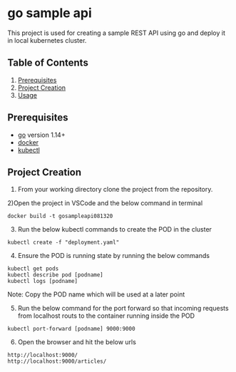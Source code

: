 # go sample api

This project is used for creating a sample REST API using go and deploy it in local kubernetes cluster.

## Table of Contents
1. [Prerequisites](#prereq)
1. [Project Creation](#creation)
1. [Usage](#usage)

<a name="prereq"></a>
## Prerequisites

- [go](https://golang.org/) version 1.14+
- [docker](https://www.docker.com/products/docker-desktop)
- [kubectl](https://kubernetes.io/docs/tasks/tools/install-kubectl/)
  

<a name="creation"></a>
## Project Creation

1) From your working directory clone the project from the repository.

2)Open the project in VSCode and the below command in terminal

```shell
docker build -t gosampleapi081320
```

3) Run the below kubectl commands to create the POD in the cluster

```shell
kubectl create -f "deployment.yaml"
```

4) Ensure the POD is running state by running the below commands

```shell
kubectl get pods
kubectl describe pod [podname]
kubectl logs [podname]
```
Note: Copy the POD name which will be used at a later point

5) Run the below command for the port forward so that incoming requests from localhost routs to the container running inside the POD

```shell
kubectl port-forward [podname] 9000:9000
```

6) Open the browser and hit the below urls

```shell
http://localhost:9000/
http://localhost:9000/articles/

```
